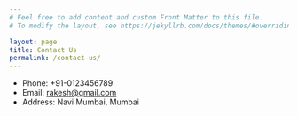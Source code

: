 ```yaml
---
# Feel free to add content and custom Front Matter to this file.
# To modify the layout, see https://jekyllrb.com/docs/themes/#overriding-theme-defaults

layout: page
title: Contact Us
permalink: /contact-us/
---
```


* Phone: +91-0123456789
* Email: rakesh@gmail.com
* Address: Navi Mumbai, Mumbai
